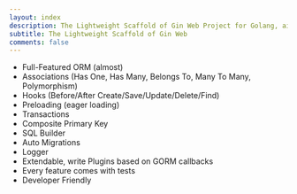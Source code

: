 ```yaml
---
layout: index
description: The Lightweight Scaffold of Gin Web Project for Golang, aims to be developer faster.
subtitle: The Lightweight Scaffold of Gin Web
comments: false
---
```


* <i class="fa fa-arrow-circle-right" aria-hidden="true"></i> Full-Featured ORM (almost)
* <i class="fa fa-arrow-circle-right" aria-hidden="true"></i> Associations (Has One, Has Many, Belongs To, Many To Many, Polymorphism)
* <i class="fa fa-arrow-circle-right" aria-hidden="true"></i> Hooks (Before/After Create/Save/Update/Delete/Find)
* <i class="fa fa-arrow-circle-right" aria-hidden="true"></i> Preloading (eager loading)
* <i class="fa fa-arrow-circle-right" aria-hidden="true"></i> Transactions
* <i class="fa fa-arrow-circle-right" aria-hidden="true"></i> Composite Primary Key
* <i class="fa fa-arrow-circle-right" aria-hidden="true"></i> SQL Builder
* <i class="fa fa-arrow-circle-right" aria-hidden="true"></i> Auto Migrations
* <i class="fa fa-arrow-circle-right" aria-hidden="true"></i> Logger
* <i class="fa fa-arrow-circle-right" aria-hidden="true"></i> Extendable, write Plugins based on GORM callbacks
* <i class="fa fa-arrow-circle-right" aria-hidden="true"></i> Every feature comes with tests
* <i class="fa fa-arrow-circle-right" aria-hidden="true"></i> Developer Friendly
